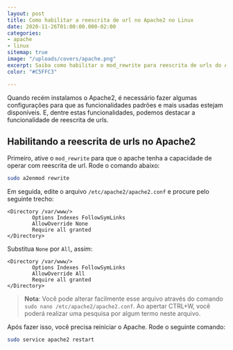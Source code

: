 ```yaml
---
layout: post
title: Como habilitar a reescrita de url no Apache2 no Linux
date: 2020-11-26T01:00:00.000-02:00
categories:
- apache
- linux
sitemap: true
image: "/uploads/covers/apache.png"
excerpt: Saiba como habilitar o mod_rewrite para reescrita de urls do Apache2 no Linux.
color: "#C5FFC3"

---
```

Quando recém instalamos o Apache2, é necessário fazer algumas configurações para que as funcionalidades padrões e mais usadas estejam disponíveis. E, dentre estas funcionalidades, podemos destacar a funcionalidade de reescrita de urls. 

## Habilitando a reescrita de urls no Apache2

Primeiro, ative o `mod_rewrite` para que o apache tenha a capacidade de operar com reescrita de url.
Rode o comando abaixo:

```bash
sudo a2enmod rewrite
```

Em seguida, edite o arquivo `/etc/apache2/apache2.conf` e procure pelo seguinte trecho:

```htaccess
<Directory /var/www/>
        Options Indexes FollowSymLinks
        AllowOverride None
        Require all granted
</Directory>
```

Substitua `None` por `All`, assim:

```htaccess
<Directory /var/www/>
        Options Indexes FollowSymLinks
        AllowOverride All
        Require all granted
</Directory>
```

> **Nota**: Você pode alterar facilmente esse arquivo através do comando `sudo nano /etc/apache2/apache2.conf`. Ao apertar CTRL+W, você poderá realizar uma pesquisa por algum termo neste arquivo.

Após fazer isso, você precisa reiniciar o Apache. Rode o seguinte comando:

```bash
sudo service apache2 restart
```